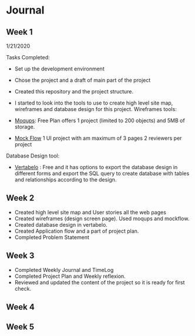 # Journal

## Week 1
1/21/2020

Tasks Completed:
* Set up the development environment
* Chose the project and a draft of main part of the project
* Created this repository and the project structure.

* I started to look into the  tools to use to create high level site map, wireframes
and database design for this project.
Wireframes tools:

* [Moqups](https://moqups.com/): Free Plan offers 1 project (limited to 200 objects)
and 5MB of storage.
* [Mock Flow](https://mockflow.com/)
1 UI project with am maximum of 3 pages
2 reviewers per project

Database Design tool:
* [Vertabelo](https://vertabelo.com/) : Free and it has options to export the database design in different forms
and export the SQL query to create database with tables and relationships according to the design.

## Week 2
* Created high level site map and User stories all the web pages
* Created wireframes (design screen page). Used moqups and mockflow.
* Created database design in vertabelo.
* Created Application flow and a part of project plan.
* Completed Problem Statement
## Week 3
* Completed Weekly Journal and TimeLog
* Completed Project Plan and Weekly reflexion.
* Reviewed and updated the content of the project so it is ready for first check.
## Week 4

## Week 5

